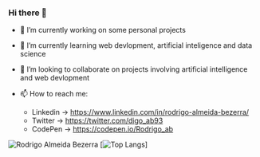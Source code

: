 ### Hi there 👋

- 🔭 I’m currently working on some personal projects 

- 🌱 I’m currently learning web devlopment, artificial inteligence and data science  

- 👯 I’m looking to collaborate on projects involving artificial intelligence and web devlopment 

- 📫 How to reach me:  
     - Linkedin 
      -> https://www.linkedin.com/in/rodrigo-almeida-bezerra/ 
     - Twitter
     -> https://twitter.com/digo_ab93 
     - CodePen 
     -> https://codepen.io/Rodrigo_ab  
     

 ![Rodrigo Almeida Bezerra](https://github-readme-stats.vercel.app/api?username=RodrigoAB93&show_icons=true&theme=merko) 
 [![Top Langs](https://github-readme-stats.vercel.app/api/top-langs/?username=RodrigoAB93&langs_count=8)]

<!--
**RodrigoAB93/RodrigoAB93** is a ✨ _special_ ✨ repository because its `README.md` (this file) appears on your GitHub profile.

Here are some ideas to get you started:

- 🔭 I’m currently working on ...
- 🌱 I’m currently learning ...
- 👯 I’m looking to collaborate on ...
- 🤔 I’m looking for help with ...
- 💬 Ask me about ...
- 📫 How to reach me: ...
- 😄 Pronouns: ...
- ⚡ Fun fact: ...
-->
